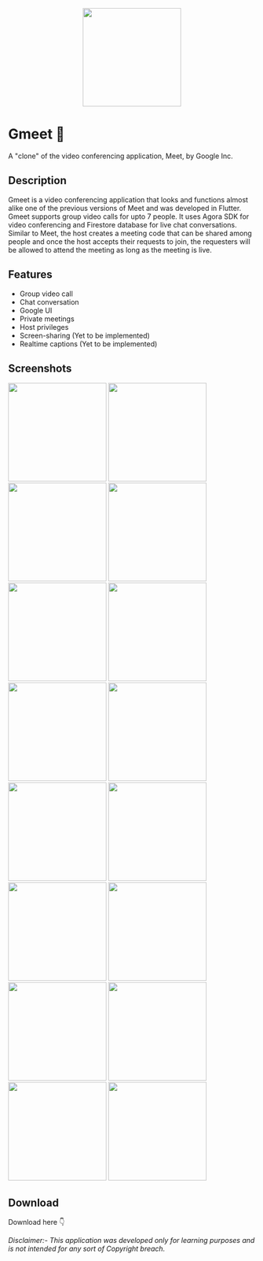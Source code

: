 <div align="center">
  <img src="android/app/src/main/ic_launcher-playstore.png" width="200">
</div>

# Gmeet 🤳

A "clone" of the video conferencing application, Meet, by Google Inc.

## Description
Gmeet is a video conferencing application that looks and functions almost alike one of the previous versions of Meet and was developed in Flutter. 
Gmeet supports group video calls for upto 7 people. 
It uses Agora SDK for video conferencing and Firestore database for live chat conversations. 
Similar to Meet, the host creates a meeting code that can be shared among people and
once the host accepts their requests to join, the requesters will be allowed to attend the meeting as long as the meeting is live.

## Features
- Group video call
- Chat conversation
- Google UI
- Private meetings
- Host privileges
- Screen-sharing (Yet to be implemented)
- Realtime captions (Yet to be implemented)

## Screenshots
<img src="screenshots/1.jpeg" width="200"> <img src="screenshots/2.jpeg" width="200">
<img src="screenshots/3.jpeg" width="200"> <img src="screenshots/4.jpeg" width="200">
<img src="screenshots/5.jpeg" width="200"> <img src="screenshots/6.jpeg" width="200">
<img src="screenshots/7.jpeg" width="200"> <img src="screenshots/8.jpeg" width="200">
<img src="screenshots/9.jpeg" width="200"> <img src="screenshots/10.jpeg" width="200">
<img src="screenshots/11.jpeg" width="200"> <img src="screenshots/12.jpeg" width="200">
<img src="screenshots/13.jpeg" width="200"> <img src="screenshots/14.jpeg" width="200">
<img src="screenshots/15.jpeg" width="200"> <img src="screenshots/16.jpeg" width="200">

## Download
Download here 👇


_Disclaimer:- This application was developed only for learning purposes and is not intended for any sort of Copyright breach._
